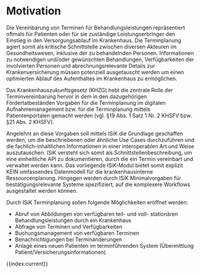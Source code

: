 # Motivation

Die Vereinbarung von Terminen für Behandlungsleistungen repräsentiert oftmals für Patienten oder für sie zuständige Leistungserbringer den Einstieg in den Versorgungsablauf im Krankenhaus. Die Terminplanung agiert somit als kritische Schnittstelle zwischen diversen Akteuren im Gesundheitswesen, inklusive der zu behandelnden Personen. Informationen zu notwendigen und/oder gewünschten Behandlungen, Verfügbarkeiten der involvierten Personen und abrechnungsrelevante Details zur Krankenversicherung müssen potenziell ausgetauscht werden um einen optimierten Ablauf des Aufenthaltes im Krankenhaus zu ermöglichen.

Das Krankenhauszukunftsgesetz (KHZG) hebt die zentrale Rolle der Terminvereinbarung hervor in dem in den dazugehörigen Fördertatbeständen Vorgaben für die Terminplanung im digitalen Aufnahmemanagement bzw. für die Terminplanung mittels Patientenportalen gemacht werden (vgl. §19 Abs. 1 Satz 1 Nr. 2 KHSFV bzw. §21 Abs. 2 KHSFV).

Angelehnt an diese Vorgaben soll mittels ISiK die Grundlage geschaffen werden, um die beschriebenen oder ähnliche Use Cases durchzuführen und die fachlich-inhaltlichen Informationen in einer interoperablen Art und Weise auszutauschen. ISiK versteht sich somit als Schnittstellenbeschreibung, um eine einheitliche API zu dokumentieren, durch die ein Termin vereinbart und verwaltet werden kann. Das vorliegende ISiK-Modul bietet somit explizit KEIN umfassendes Datenmodell für die krankenhausinterne Ressourcenplanung. Hingegen werden durch ISiK Minimalvorgaben für bestätigungsrelevante Systeme spezifiziert, auf die komplexere Workflows ausgestaltet werden können.

Durch ISiK Terminplanung sollen folgende Möglichkeiten eröffnet werden:

* Abruf von Abbildungen von verfügbaren teil- und voll- stationären Behandlungsleistungen durch ein Krankenhaus
* Abfrage von Terminen und Verfügbarkeiten
* Buchungsmanagement von verfügbaren Terminen
* Benachrichtigungen bei Terminänderungen
* Anlage eines neuen Patienten im terminführenden System (Übermittlung Patient/Versicherungsinformationen)

{{index:current}}